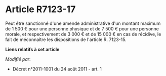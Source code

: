 # Article R7123-17

Peut être sanctionné d'une amende administrative d'un montant maximum de 1 500 € pour une personne physique et de 7 500 €
pour une personne morale, et respectivement de 3 000 € et de 15 000 € en cas de récidive, le fait de méconnaître les
dispositions de l'article R. 7123-15.

**Liens relatifs à cet article**

_Modifié par_:

  - Décret n°2011-1001 du 24 août 2011 - art. 1
